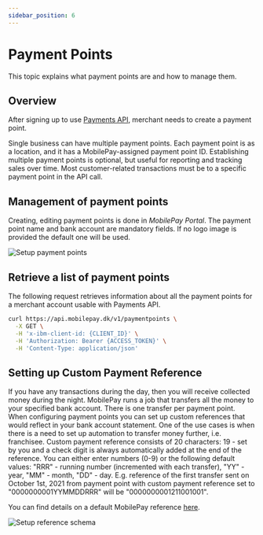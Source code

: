 ```yaml
---
sidebar_position: 6
---
```


# Payment Points

This topic explains what payment points are and how to manage them.

## Overview

After signing up to use [Payments API](/docs/payments-refunds/create-payments), merchant needs to create a payment point.

Single business can have multiple payment points. Each payment point is as a location, and it has a MobilePay-assigned payment point ID. Establishing multiple payment points is optional, but useful for reporting and tracking sales over time. Most customer-related transactions must be to a specific payment point in the API call.

## Management of payment points

Creating, editing payment points is done in _MobilePay Portal_. The payment point name and bank account are mandatory fields. If no logo image is provided the default one will be used.

![Setup payment points](/img/pp-example.gif)

## Retrieve a list of payment points

The following request retrieves information about all the payment points for a merchant account usable with Payments API.

```bash title="Retrieve all payment points"
curl https://api.mobilepay.dk/v1/paymentpoints \
  -X GET \
  -H 'x-ibm-client-id: {CLIENT_ID}' \
  -H 'Authorization: Bearer {ACCESS_TOKEN}' \
  -H 'Content-Type: application/json'
```

## Setting up Custom Payment Reference

If you have any transactions during the day, then you will receive collected money during the night. MobilePay runs a job that transfers all the money to your specified bank account. There is one transfer per payment point. When configuring payment points you can set up custom references that would reflect in your bank account statement. One of the use cases is when there is a need to set up automation to transfer money further, i.e. franchisee. Custom payment reference consists of 20 characters: 19 - set by you and a check digit is always automatically added at the end of the reference. You can either enter numbers (0-9) or the following default values: "RRR" - running number (incremented with each transfer), "YY" - year, "MM" - month, "DD" - day. E.g. reference of the first transfer sent on October 1st, 2021 from payment point with custom payment reference set to "0000000001YYMMDDRRR" will be "0000000001211001001".

You can find details on a default MobilePay reference [here](https://developer.mobilepay.dk/transactionreporting-api).

![Setup reference schema](/img/reference-schema.gif)
